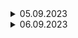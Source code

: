 
<details>
  <summary>05.09.2023</summary>
  
## Linux'ın dizin yapısı

![alt text](images/lin-tree.png)

-------------------

## 32 bit işlemci ile 64 bit işlemci arasındaki fark

İşlemcinin her bir döngüde işleyebileceği stringin boyutunu ifade eder. 32 bit işlemcisi olan bir bilgiisayara sadece 32 bit e göre yazılmış işletim sistemi yüklenebilir. 

## x86 ve x64 nedir

x86 işlemci üreten intel firmasının ürettiği işlemci modelinden ismini almaktadır. 8086 ve 8088 işlemci mimarisi ailelerinden ismini almaktadır. Aslında bu kavram mimarini adıdır. 62 bit işlemciler için de aynı mimari kullanılmış ve ilk başlarda x86-64 olarak adlandırılan bu işlemciler bir süre sonra x64 olarak kullanılmıştır.

## terminal ile shell farkı nedir

Terminal shell ile konuşan bir ön uygulamadır. Input olarak komutları alır ve shell'e iletir. Shell gelen komutu işler ve terminal iletir. (interpretter komut işleyici bash) 

-----------------

* Her kullanıcın linux üzerinde home folder'ı vardır. Linux multiuser kullanıma uygun bir işletim sistemidir. ~ işareti home folder'ını ifade eder.

* Linux'ta hersey bir dosyadir. 

* ls -l komutu ile gelen outputun başında d var ise bu klasor olduğunu ifade eder. l var ise link olduğunu ifade eder. Hiçbir şey yoksa dosya anlamına gelir.

![alt text](images/1.png)

------------

* Linux'ta bir komut girdiğimiz zaman $PATH env variable'ına atanmış değerde çalıştırılacak uygulamayı arar. Aşağıdaki şekilde sıra ile tüm dizinlere bakar ve uygulamayı bulduğunda çalıştırır.

![alt text](images/path.png)
</details>


<details>
  <summary>06.09.2023</summary>
  
  * Linux tarafında linkleme ile windows'taki shortcut'a benzer bir yapı oluşturabiliriz. İki tip linkleme yapabiliriz. İlki soft (sembolik) ikincisi hard linktir. Dosyanın soft link olduğunu önündeki l harfinden anlayabilir ya da soft link için neye linkli olduğunu ok ile görebiliriz. Hard linkte l harfi satır başında  olmaz. Linklerin başka bir temel amacına örnek olarak; bir uyglamanın ilk versiyonunda ayarların bir x dizininde tutulduğunu varsayalım. Bu uygulamayı kullanacak diğer uygulamalar ayalar dosyalarını x dizininden alacak şekilde configure edilmiş olur. Sonraki versiyonlarda ayarları fakrlı bir dizine taşıdığımızda uygulamalar hala ayarları x te arayacakları için bu dizin içine linkleme yapabiliriz. Hem dosya hem de klasör için linkleme yapabiliriz. 

  * link dosya silinir ise ana dosya silinmez. 

  * ana dosya silinirse link dosya silinir. (ls ile listeleniyor olur ama içine girmeye çalıştığında dosya yok hatası verir) 
  ![alt text](images/link.png)

### vim 

* https://vim.rtorr.com/lang/tr cheat sheet

* Vim ile dosya editleme yapabiliriz. i harfi ile insert moduna geçip değişiklik yapabilir. esc ile düzenleme modundan çıkabiliriz. kayıt edip çıkmak için ise wq! kullanırız.

* Set nu ile satıların numaralarını gösterir. Tersi set nonu'dur.

* Set nonu ile satır numaraları silinir.

  ![alt text](images/vim.png)

--------------------

## Linux dosya ve klasör yetkileri

  ![alt text](images/permissions.jpeg)

  * Yetkileri iki farklı şekilde gösterebiliriz. rwx yada bu kombinasyonların octal karşılıkları şeklinde ifade edebiliriz. Aşağıdaki görsele göre alabileceği değerleri inceleyebiliriz.

  ![alt text](images/permission_numeric.png)

  * Genelde kullanılan yetkiler;
  700 -> - rwx --- ---
  755 -> - rwx r-x r-x
  664 -> - rw- rw- r--
  660 -> - rw- rw- ---
  644 -> - rw- r-- r--

* 777 ve 666 yetkileri verilirken dikkat edilmelidir. Çünkü sistemde herkesin dosyayı çalıştırabilmesine ya da güncelleme yapabilmesine olanak sağlamış oluruz. Hack durumunda ya da hatalı işlem yapılması durumunda sonuçlar kötü olabilir.

* Linux'ta bir klasor yaratıldığında varsayılan yetkisi 777, dosya yaratıldığında 666'dır. Fakat umask sistemi ile varsayılan olarak atanacak yetkileri değiştirebiliriz. Kullanıcı bazlı bu umask düzenlenir. 

* Sistem üzerindeki kullanıcılar /etc/passwd dosyası altında bulunmaktadır.

  ![alt text](images/user_passwd.png)

* /etc/default/useradd dosyasında user yaratılırken kullanılacak defaultlar belirlenir. 

  ![alt text](images/useradd_default.png)

* Sistem ile ilgili işlemler yaparken ya root kullanıcıya geçmeliyiz ya da sudo komutu ile root kullanıcı gibi işlem yapmalıyız. Sudo sudoer olarak atanmış kullanıcıların çalıştırabileceği bir komuttur.

* su ile shell içinde kullanıcı değiştirme işlemi yaparsak yeni bir session başlar. Bu sesion üzerinde ex,t komutu çalıştırırsak önceki user session'ına döner. Tekrar exit yaptığımızda logout işlemi yapar.

* Linux dünyasında her kullanıcı kendi adında bir gruba eklenir. 

* Her linux distrosunda özel bir sudoer grubu vardır. Bu gruba eklenen kullanıcılar sudo yapabilirler. debian temelli distrolarda sudo grubu, fedora temelli distrolarda wheel gruplarına eklenen user'lar sudo komutuna yetkileri olur. 


</details>
